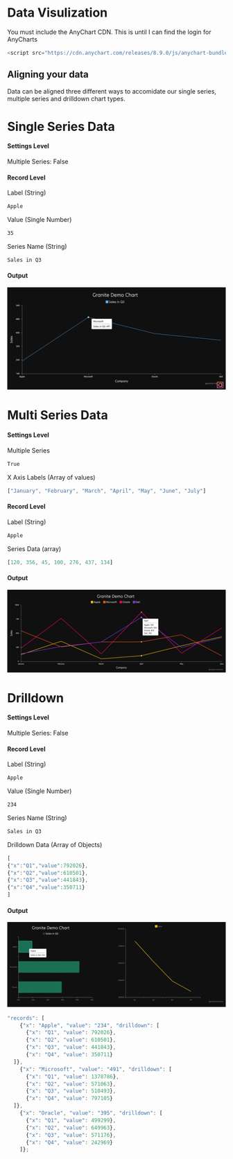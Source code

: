 # Data Visulization
You must include the AnyChart CDN. This is until I can find the login for AnyCharts
```js
<script src="https://cdn.anychart.com/releases/8.9.0/js/anychart-bundle.min.js"></script>
```
## Aligning your data
Data can be aligned three different ways to accomidate our single series, multiple series and drilldown chart types.

# Single Series Data
#### Settings Level
Multiple Series: False
#### Record Level
Label (String)
```html
Apple
```
Value (Single Number)
```html
35
```
Series Name (String)
```html
Sales in Q3
```
#### Output
![Single Series Chart](../../screenshots/granite_dv_single_series.jpg)

# Multi Series Data
#### Settings Level
Multiple Series
```html
True
```
X Axis Labels (Array of values)
``` js
["January", "February", "March", "April", "May", "June", "July"]
```
#### Record Level
Label (String)
```html
Apple
```
Series Data (array)
```js
[120, 356, 45, 100, 276, 437, 134]
```
#### Output
![Multi Series Chart](../../screenshots/granite_dv_multi_series.jpg)

# Drilldown
#### Settings Level
Multiple Series: False
#### Record Level
Label (String)
```html
Apple
```
Value (Single Number)
```html
234
```
Series Name (String)
```html
Sales in Q3
```
Drilldown Data (Array of Objects)
``` js
[
{"x":"Q1","value":792026},
{"x":"Q2","value":610501},
{"x":"Q3","value":441843},
{"x":"Q4","value":350711}
]
```
#### Output
![Multi Series Chart](../../screenshots/granite_dv_drilldown.jpg)
```js
"records": [
    {"x": "Apple", "value": "234", "drilldown": [
      {"x": "Q1", "value": 792026},
      {"x": "Q2", "value": 610501},
      {"x": "Q3", "value": 441843},
      {"x": "Q4", "value": 350711}
  ]},
    {"x": "Microsoft", "value": "491", "drilldown": [
      {"x": "Q1", "value": 1378786},
      {"x": "Q2", "value": 571063},
      {"x": "Q3", "value": 510493},
      {"x": "Q4", "value": 797105}
  ]},
    {"x": "Oracle", "value": "395", "drilldown": [
      {"x": "Q1", "value": 499299},
      {"x": "Q2", "value": 649963},
      {"x": "Q3", "value": 571176},
      {"x": "Q4", "value": 242969}
    ]};
```

